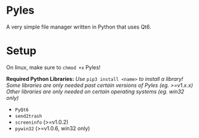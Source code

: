 # Pyles
A very simple file manager written in Python that uses Qt6.

# Setup
On linux, make sure to `chmod +x` Pyles!

**Required Python Libraries:**
_Use_ `pip3 install <name>` _to install a library!_
<br>_Some libraries are only needed past certain versions of Pyles (eg. >=v1.x.x)_
<br>_Other libraries are only needed on certain operating systems (eg. win32 only)_
- `PyQt6`
- `send2trash`
- `screeninfo` (>=v1.0.2)
- `pywin32` (>=v1.0.6, win32 only)
